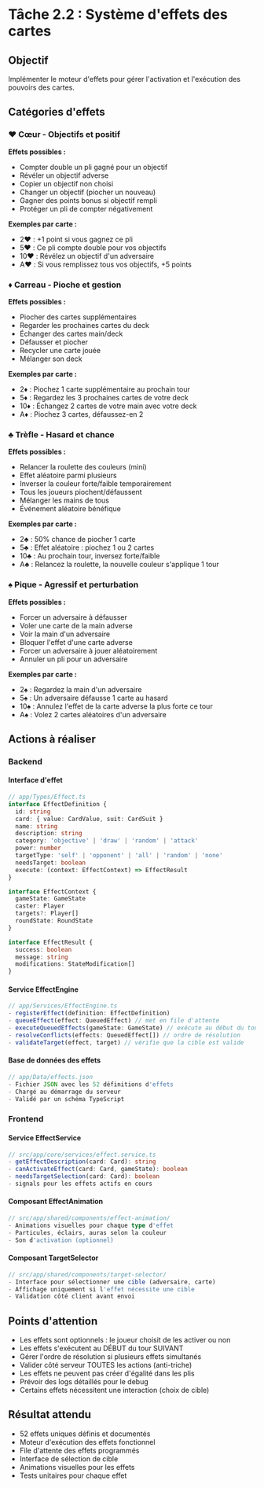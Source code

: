# Tâche 2.2 : Système d'effets des cartes

## Objectif
Implémenter le moteur d'effets pour gérer l'activation et l'exécution des pouvoirs des cartes.

## Catégories d'effets

### ♥️ Cœur - Objectifs et positif
**Effets possibles :**
- Compter double un pli gagné pour un objectif
- Révéler un objectif adverse
- Copier un objectif non choisi
- Changer un objectif (piocher un nouveau)
- Gagner des points bonus si objectif rempli
- Protéger un pli de compter négativement

**Exemples par carte :**
- 2♥️ : +1 point si vous gagnez ce pli
- 5♥️ : Ce pli compte double pour vos objectifs
- 10♥️ : Révélez un objectif d'un adversaire
- A♥️ : Si vous remplissez tous vos objectifs, +5 points

### ♦️ Carreau - Pioche et gestion
**Effets possibles :**
- Piocher des cartes supplémentaires
- Regarder les prochaines cartes du deck
- Échanger des cartes main/deck
- Défausser et piocher
- Recycler une carte jouée
- Mélanger son deck

**Exemples par carte :**
- 2♦️ : Piochez 1 carte supplémentaire au prochain tour
- 5♦️ : Regardez les 3 prochaines cartes de votre deck
- 10♦️ : Échangez 2 cartes de votre main avec votre deck
- A♦️ : Piochez 3 cartes, défaussez-en 2

### ♣️ Trèfle - Hasard et chance
**Effets possibles :**
- Relancer la roulette des couleurs (mini)
- Effet aléatoire parmi plusieurs
- Inverser la couleur forte/faible temporairement
- Tous les joueurs piochent/défaussent
- Mélanger les mains de tous
- Événement aléatoire bénéfique

**Exemples par carte :**
- 2♣️ : 50% chance de piocher 1 carte
- 5♣️ : Effet aléatoire : piochez 1 ou 2 cartes
- 10♣️ : Au prochain tour, inversez forte/faible
- A♣️ : Relancez la roulette, la nouvelle couleur s'applique 1 tour

### ♠️ Pique - Agressif et perturbation
**Effets possibles :**
- Forcer un adversaire à défausser
- Voler une carte de la main adverse
- Voir la main d'un adversaire
- Bloquer l'effet d'une carte adverse
- Forcer un adversaire à jouer aléatoirement
- Annuler un pli pour un adversaire

**Exemples par carte :**
- 2♠️ : Regardez la main d'un adversaire
- 5♠️ : Un adversaire défausse 1 carte au hasard
- 10♠️ : Annulez l'effet de la carte adverse la plus forte ce tour
- A♠️ : Volez 2 cartes aléatoires d'un adversaire

## Actions à réaliser

### Backend

#### Interface d'effet
```typescript
// app/Types/Effect.ts
interface EffectDefinition {
  id: string
  card: { value: CardValue, suit: CardSuit }
  name: string
  description: string
  category: 'objective' | 'draw' | 'random' | 'attack'
  power: number
  targetType: 'self' | 'opponent' | 'all' | 'random' | 'none'
  needsTarget: boolean
  execute: (context: EffectContext) => EffectResult
}

interface EffectContext {
  gameState: GameState
  caster: Player
  targets?: Player[]
  roundState: RoundState
}

interface EffectResult {
  success: boolean
  message: string
  modifications: StateModification[]
}
```

#### Service EffectEngine
```typescript
// app/Services/EffectEngine.ts
- registerEffect(definition: EffectDefinition)
- queueEffect(effect: QueuedEffect) // met en file d'attente
- executeQueuedEffects(gameState: GameState) // exécute au début du tour
- resolveConflicts(effects: QueuedEffect[]) // ordre de résolution
- validateTarget(effect, target) // vérifie que la cible est valide
```

#### Base de données des effets
```typescript
// app/Data/effects.json
- Fichier JSON avec les 52 définitions d'effets
- Chargé au démarrage du serveur
- Validé par un schéma TypeScript
```

### Frontend

#### Service EffectService
```typescript
// src/app/core/services/effect.service.ts
- getEffectDescription(card: Card): string
- canActivateEffect(card: Card, gameState): boolean
- needsTargetSelection(card: Card): boolean
- signals pour les effets actifs en cours
```

#### Composant EffectAnimation
```typescript
// src/app/shared/components/effect-animation/
- Animations visuelles pour chaque type d'effet
- Particules, éclairs, auras selon la couleur
- Son d'activation (optionnel)
```

#### Composant TargetSelector
```typescript
// src/app/shared/components/target-selector/
- Interface pour sélectionner une cible (adversaire, carte)
- Affichage uniquement si l'effet nécessite une cible
- Validation côté client avant envoi
```

## Points d'attention
- Les effets sont optionnels : le joueur choisit de les activer ou non
- Les effets s'exécutent au DÉBUT du tour SUIVANT
- Gérer l'ordre de résolution si plusieurs effets simultanés
- Valider côté serveur TOUTES les actions (anti-triche)
- Les effets ne peuvent pas créer d'égalité dans les plis
- Prévoir des logs détaillés pour le debug
- Certains effets nécessitent une interaction (choix de cible)

## Résultat attendu
- 52 effets uniques définis et documentés
- Moteur d'exécution des effets fonctionnel
- File d'attente des effets programmés
- Interface de sélection de cible
- Animations visuelles pour les effets
- Tests unitaires pour chaque effet
